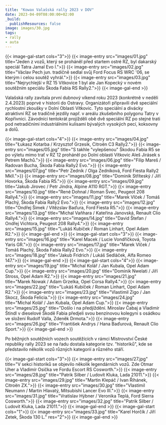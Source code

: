 ```yaml
---
title: "Kowax Valašská rally 2023 v DOV"
date: 2023-04-09T08:00:00+02:00
_build:
  publishResources: false
image: images/30.jpg
tags:
- rally
- auta
---
```


{{< image-gal-start cols="3">}}
{{< image-entry src="images/01.jpg" title="Jeden z vozů, který se proháněl před startem ostré RZ, byl dakarský speciál Tatra Jamal Evo I.">}}
{{< image-entry src="images/02.jpg" title="Václav Pech jun. tradičně sedlal svůj Ford Focus RS WRC '06, se kterým i celou soutěž vyhrál.">}}
{{< image-entry src="images/03.jpg" title="Nejrychlejší v RZ 15 Vítkovice 1 byl ale Jan Kopecký v novém soutěžním speciálu Škoda Fabia RS Rally2.">}}
{{< image-gal-end >}}

Valašská rally zavítala první dubnový víkend roku 2023 (konkrétně v neděli 2.4.2023) poprvé v historii do Ostravy. Organizátoři připravili dvě speciální rychlostní zkoušky v Dolní Oblasti Vítkovic. Tyto speciální a divácky atraktivní RZ se tradičně jezdily např. v areálu zkušebního polygonu Tatry v Kopřivnici. Závodníci tentokrát projížděli obě dvě speciální RZ po stejné trati pod netradičními industriálními kulisami bývalých vysokých pecí, koksovny a dolů.

{{< image-gal-start cols="4">}}
{{< image-entry src="images/04.jpg" title="Łukasz Kotarba / Krzysztof Grzesik, Citroën C3 Rally2.">}}
{{< image-entry src="images/05.jpg" title="S takhle \"vylepšenou\" Škodou Fabia R5 se po výletu mimo trať v RZ 12 proháněl po Dolní oblasti Vítkovic Aleš Jirásek s Petrem Machů.">}}
{{< image-entry src="images/06.jpg" title="Filip Mareš / Radovan Bucha, Škoda Fabia Rally2 Evo.">}}
{{< image-entry src="images/07.jpg" title="Petr Zedník / Olga Zedníková, Ford Fiesta Rally2 MkII.">}}
{{< image-entry src="images/08.jpg" title="Dominik Stříteský / Jiří Hovorka, Škoda Fabia R5.">}}
{{< image-entry src="images/09.jpg" title="Jakub Jirovec / Petr Jindra, Alpine A110 RGT.">}}
{{< image-entry src="images/10.jpg" title="René Dohnal / Roman Švec, Peugeot 208 Rally4.">}}
{{< image-entry src="images/11.jpg" title="Marek Vlček / Tomáš Plachý, Škoda Fabia Rally2 Evo.">}}
{{< image-entry src="images/12.jpg" title="Ondřej Šimek / Vítězslav Baďura, Ford Fiesta R5.">}}
{{< image-entry src="images/13.jpg" title="Michal Vaňhara / Kateřina Janovská, Renault Clio Rally4.">}}
{{< image-entry src="images/14.jpg" title="David Štefan / Ondřej Vichtora, Peugeot 208 Rally4.">}}
{{< image-entry src="images/15.jpg" title="Lukáš Kubíček / Roman Linhart, Opel Adam R2.">}}
{{< image-gal-end >}}
{{< image-gal-start cols="3">}}
{{< image-entry src="images/16.jpg" title="Karel Macek / Lucie Vondříčková, Toyota Yaris GR.">}}
{{< image-entry src="images/17.jpg" title="Marek Vlček / Tomáš Plachý, Škoda Fabia Rally2 Evo.">}}
{{< image-entry src="images/18.jpg" title="Jakub Fridrich / Lukáš Sedláček, Alfa Romeo 147.">}}
{{< image-gal-end >}}
{{< image-gal-start cols="4">}}
{{< image-entry src="images/19.jpg" title="Michal Kolář / Jan Kubala, Opel Adam Cup.">}}
{{< image-entry src="images/20.jpg" title="Dominik Nwelati / Jiří Stross, Opel Adam R2.">}}
{{< image-entry src="images/21.jpg" title="Marek Nowak / Adam Grzelka, Opel Corsa Rally4.">}}
{{< image-entry src="images/22.jpg" title="Lukáš Kubíček / Roman Linhart, Opel Adam R2.">}}
{{< image-entry src="images/23.jpg" title="Vlastimil Zigo / Jan Skocz, Škoda Felicia.">}}
{{< image-entry src="images/24.jpg" title="Michal Kolář / Jan Kubala, Opel Adam Cup.">}}
{{< image-entry src="images/25.jpg" title="Došlo i na předjíždění. Miroslav Čabaj a Vladimír Štindl v dieselové Škodě Fabia předjeli svou benzínovou kolegyni s osádkou ve složení Rudolf Valla, Zdeněk Drmota.">}}
{{< image-entry src="images/26.jpg" title="František Andrys / Hana Baďurová, Renault Clio Sport.">}}
{{< image-gal-end >}}

Po běžných soutěžních vozech soutěžících v rámci Mistrovství České republiky rally 2023 se na řadu dostala kategorie tzv. "historiků", kde se představilo několik vozů různých kategorií a různého stáří.

{{< image-gal-start cols="3">}}
{{< image-entry src="images/27.jpg" title="V sekci historiků se objevilo několik legendárních vozů. Zde Otmar Uher a Vladimír Osička ve Fordu Escort RS Cosworth.">}}
{{< image-entry src="images/28.jpg" title="Patrik Silber / Ludovít Kluka, Lada 21011.">}}
{{< image-entry src="images/29.jpg" title="Martin Klepáč / Ivan Říhánek, Citroën ZX.">}}
{{< image-entry src="images/30.jpg" title="Vlastimil Neumann / Martin Hlavatý, Mitsubishi Lancer Evo III.">}}
{{< image-entry src="images/31.jpg" title="Vratislav Hýbner / Veronika Teplá, Ford Sierra Cosworth.">}}
{{< image-entry src="images/32.jpg" title="Patrik Silber / Ludovít Kluka, Lada 21011.">}}
{{< image-gal-end >}}
{{< image-gal-start cols="1">}}
{{< image-entry src="images/33.jpg" title="Karel Horčík / Jiří Zetek, Škoda 130 L." res="2">}}
{{< image-gal-end >}}